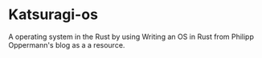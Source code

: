 # Katsuragi-os
 A operating system in the Rust by using Writing an OS in Rust from Philipp Oppermann's blog as a a resource.

